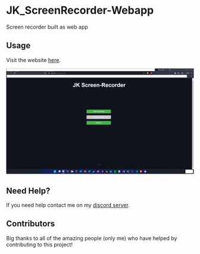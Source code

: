 # JK_ScreenRecorder-Webapp

Screen recorder built as web app

## Usage

Visit the website [here](https://jk-screenrecorder.netlify.app/).


<p align="center">
  <img alt="issue" src="https://github.com/Josakko/JK_ScreenRecorder-Webapp/blob/main/image.png?raw=true" width="1000px">
</p>

## Need Help?

If you need help contact me on my [discord server](https://discord.gg/xgET5epJE6).

## Contributors

Big thanks to all of the amazing people (only me) who have helped by contributing to this project!

